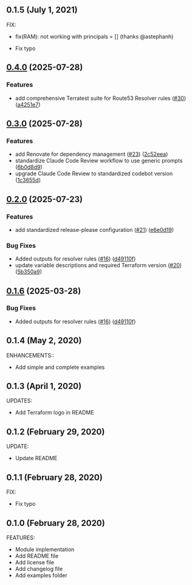 ## 0.1.5 (July 1, 2021)

FIX:

* fix(RAM): not working with principals = [] (thanks @astephanh)

* Fix typo
## [0.4.0](https://github.com/lgallard/terraform-aws-route53-resolver-rules/compare/0.3.0...0.4.0) (2025-07-28)


### Features

* add comprehensive Terratest suite for Route53 Resolver rules ([#30](https://github.com/lgallard/terraform-aws-route53-resolver-rules/issues/30)) ([a4251e7](https://github.com/lgallard/terraform-aws-route53-resolver-rules/commit/a4251e761566cef36e74cbc1c02ca53a2ffecd58))

## [0.3.0](https://github.com/lgallard/terraform-aws-route53-resolver-rules/compare/0.2.0...0.3.0) (2025-07-28)


### Features

* add Renovate for dependency management ([#23](https://github.com/lgallard/terraform-aws-route53-resolver-rules/issues/23)) ([2c52eea](https://github.com/lgallard/terraform-aws-route53-resolver-rules/commit/2c52eead47e5f4b3a4cf0a65329066a21257ebd9))
* standardize Claude Code Review workflow to use generic prompts ([6b0d8d9](https://github.com/lgallard/terraform-aws-route53-resolver-rules/commit/6b0d8d92a50a3131aaf7f53d73e6bb792fa82c94))
* upgrade Claude Code Review to standardized codebot version ([1c3655d](https://github.com/lgallard/terraform-aws-route53-resolver-rules/commit/1c3655d7f39f83efc9a2a43837a04a112f46743a))

## [0.2.0](https://github.com/lgallard/terraform-aws-route53-resolver-rules/compare/0.1.5...0.2.0) (2025-07-23)


### Features

* add standardized release-please configuration ([#21](https://github.com/lgallard/terraform-aws-route53-resolver-rules/issues/21)) ([e6e0d19](https://github.com/lgallard/terraform-aws-route53-resolver-rules/commit/e6e0d192e585eade71578d738f9da965084d8474))


### Bug Fixes

* Added outputs for resolver rules ([#16](https://github.com/lgallard/terraform-aws-route53-resolver-rules/issues/16)) ([d49110f](https://github.com/lgallard/terraform-aws-route53-resolver-rules/commit/d49110f24645ddf2a4f0042bbc651d34f43b6fde))
* update variable descriptions and required Terraform version ([#20](https://github.com/lgallard/terraform-aws-route53-resolver-rules/issues/20)) ([5b350a9](https://github.com/lgallard/terraform-aws-route53-resolver-rules/commit/5b350a947a4adab39ba9c9cf753a714dbc1f86f0))

## [0.1.6](https://github.com/lgallard/terraform-aws-route53-resolver-rules/compare/0.1.5...0.1.6) (2025-03-28)


### Bug Fixes

* Added outputs for resolver rules ([#16](https://github.com/lgallard/terraform-aws-route53-resolver-rules/issues/16)) ([d49110f](https://github.com/lgallard/terraform-aws-route53-resolver-rules/commit/d49110f24645ddf2a4f0042bbc651d34f43b6fde))

## 0.1.4 (May 2, 2020)

ENHANCEMENTS::

* Add simple and complete examples

## 0.1.3 (April 1, 2020)

UPDATES:

* Add Terraform logo in README

## 0.1.2 (February 29, 2020)

UPDATE:

* Update README

## 0.1.1 (February 28, 2020)

FIX:

* Fix typo
  
## 0.1.0 (February 28, 2020)

FEATURES:

* Module implementation
* Add README file
* Add license file
* Add changelog file
* Add examples folder
